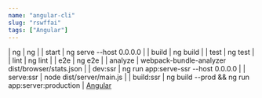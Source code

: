 ```yaml
---
name: "angular-cli"
slug: "rswffai"
tags: ["Angular"]
---
```


| ng | ng |
| start | ng serve --host 0.0.0.0 |
| build | ng build |
| test | ng test |
| lint | ng lint |
| e2e | ng e2e |
| analyze | webpack-bundle-analyzer dist/browser/stats.json |
| dev:ssr | ng run app:serve-ssr --host 0.0.0.0 |
| serve:ssr | node dist/server/main.js |
| build:ssr | ng build --prod && ng run app:server:production |
[Angular](https://hackersheet.com/lbbxcpx/sheets/yezfvlo)

